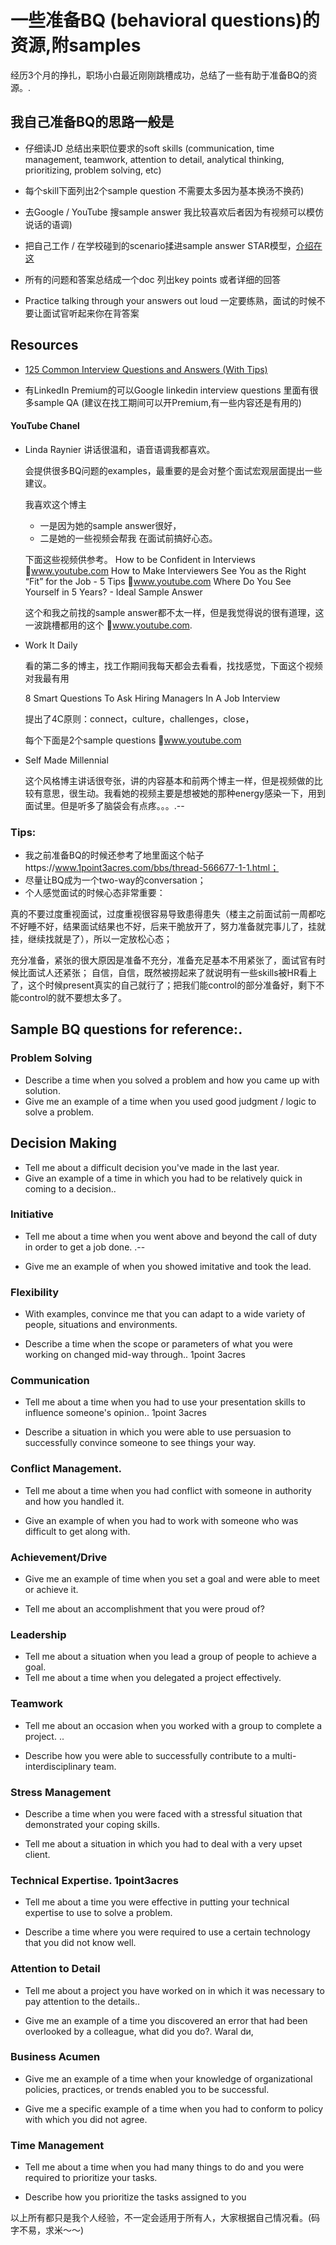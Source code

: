 # 一些准备BQ (behavioral questions)的资源,附samples

经历3个月的挣扎，职场小白最近刚刚跳槽成功，总结了一些有助于准备BQ的资源。. 

## 我自己准备BQ的思路一般是

- 仔细读JD
  总结出来职位要求的soft skills (communication, time management, teamwork, attention to detail, analytical thinking, prioritizing, problem solving, etc)

- 每个skill下面列出2个sample question
  不需要太多因为基本换汤不换药)

- 去Google / YouTube 搜sample answer
  我比较喜欢后者因为有视频可以模仿说话的语调)

- 把自己工作 / 在学校碰到的scenario揉进sample answer
  STAR模型，[介绍在这](https://www.indeed.com/career-advice/interviewing/how-to-use-the-star-interview-response-technique)

- 所有的问题和答案总结成一个doc
  列出key points
  或者详细的回答

- Practice talking through your answers out loud 
  一定要练熟，面试的时候不要让面试官听起来你在背答案

## Resources

- [125 Common Interview Questions and Answers (With Tips)](https://www.indeed.com/career-advice/interviewing/top-interview-questions-and-answer)

- 有LinkedIn Premium的可以Google linkedin interview questions
里面有很多sample QA (建议在找工期间可以开Premium,有一些内容还是有用的)

#### YouTube Chanel

- Linda Raynier
  讲话很温和，语音语调我都喜欢。
  
  会提供很多BQ问题的examples，最重要的是会对整个面试宏观层面提出一些建议。
  
  我喜欢这个博主
  
  - 一是因为她的sample answer很好，
  - 二是她的一些视频会帮我 在面试前搞好心态。
  
  
  
  下面这些视频供参考。
      How to be Confident in Interviews
      🔗www.youtube.com
      How to Make Interviewers See You as the Right “Fit” for the Job - 5 Tips
      🔗www.youtube.com
      Where Do You See Yourself in 5 Years? - Ideal Sample Answer
  
  这个和我之前找的sample answer都不太一样，但是我觉得说的很有道理，这一波跳槽都用的这个
      🔗www.youtube.com. 
  
  
  
- Work It Daily
  
   看的第二多的博主，找工作期间我每天都会去看看，找找感觉，下面这个视频对我最有用
   
   8 Smart Questions To Ask Hiring Managers In A Job Interview 
   
   提出了4C原则：connect，culture，challenges，close，
   
   每个下面是2个sample questions
      🔗www.youtube.com
   
- Self Made Millennial

  这个风格博主讲话很夸张，讲的内容基本和前两个博主一样，但是视频做的比较有意思，很生动。我看她的视频主要是想被她的那种energy感染一下，用到面试里。但是听多了脑袋会有点疼。。。.--

### Tips:
- 我之前准备BQ的时候还参考了地里面这个帖子https://www.1point3acres.com/bbs/thread-566677-1-1.html；
- 尽量让BQ成为一个two-way的conversation；
- 个人感觉面试的时候心态非常重要：

真的不要过度重视面试，过度重视很容易导致患得患失（楼主之前面试前一周都吃不好睡不好，结果面试结果也不好，后来干脆放开了，努力准备就完事儿了，挂就挂，继续找就是了），所以一定放松心态；      

充分准备，紧张的很大原因是准备不充分，准备充足基本不用紧张了，面试官有时候比面试人还紧张；
自信，自信，既然被捞起来了就说明有一些skills被HR看上了，这个时候present真实的自己就行了；
  ​      把我们能control的部分准备好，剩下不能control的就不要想太多了。



## Sample BQ questions for reference:.

### Problem Solving
- Describe a time when you solved a problem and how you came up with solution.
- Give me an  example of a  time when you used good  judgment / logic to solve a problem.                                                

## Decision Making

- Tell me about a difficult decision you've made in the last year.
- Give an example of a time in which you had to be relatively quick in coming to a decision..

### Initiative

- Tell me about a time when you went above and beyond the call of duty in order to get a job done. .--
  
- Give me an example of when you showed imitative and took the lead.

### Flexibility

- With examples, convince me that you can adapt to a wide variety of people, situations and environments.
  
- Describe a time when the scope or parameters of what you were working on changed mid-way through.. 1point 3acres

### Communication

- Tell me about a time when you had to use your presentation skills to influence someone's opinion.. 1point 3acres

- Describe a situation in which you were able to use persuasion to successfully convince someone to see things your way.

### Conflict Management.

- Tell me about a time when you had conflict with someone in authority and how you handled it.
  
- Give an example of when you had to work with someone who was difficult to get along with.
      
### Achievement/Drive

- Give me an example of time when you set a goal and were able to meet or achieve it.
  
- Tell me about an accomplishment that you were proud of?

### Leadership

- Tell me about a situation when you lead a group of people to achieve a goal.
- Tell me about a time when you delegated a project effectively.

### Teamwork

- Tell me about an occasion when you worked with a group to complete a project. ..

- Describe how you were able to successfully contribute to a multi-interdisciplinary team.

### Stress Management

- Describe a time when you were faced with a stressful situation that demonstrated your coping skills.

- Tell me about a situation in which you had to deal with a very upset client.

### Technical Expertise. 1point3acres

- Tell me about a time you were effective in putting your technical expertise to use to solve a problem.

- Describe a time where you were required to use a certain technology that you did not know well.

### Attention to Detail

- Tell me about a project you have worked on in which it was necessary to pay attention to the details..

- Give me an example of a time you discovered an error that had been overlooked by a colleague, what did you do?. Waral dи,

### Business Acumen

- Give me an example of a time when your knowledge of organizational policies, practices, or trends enabled you to be successful.

- Give me a specific example of a time when you had to conform to policy with which you did not agree.

### Time Management

- Tell me about a time when you had many things to do and you were required to prioritize your tasks.

- Describe how you prioritize the tasks assigned to you

以上所有都只是我个人经验，不一定会适用于所有人，大家根据自己情况看。(码字不易，求米～～)